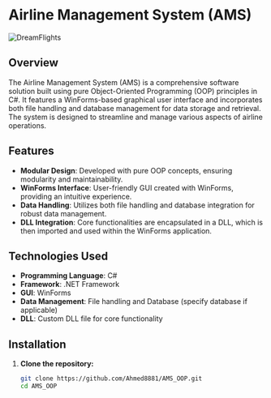 # Airline Management System (AMS)
![DreamFlights](https://github.com/user-attachments/assets/a9ad8705-c434-47d2-946b-ba0351a9514a)

## Overview

The Airline Management System (AMS) is a comprehensive software solution built using pure Object-Oriented Programming (OOP) principles in C#. It features a WinForms-based graphical user interface and incorporates both file handling and database management for data storage and retrieval. The system is designed to streamline and manage various aspects of airline operations.

## Features

- **Modular Design**: Developed with pure OOP concepts, ensuring modularity and maintainability.
- **WinForms Interface**: User-friendly GUI created with WinForms, providing an intuitive experience.
- **Data Handling**: Utilizes both file handling and database integration for robust data management.
- **DLL Integration**: Core functionalities are encapsulated in a DLL, which is then imported and used within the WinForms application.

## Technologies Used

- **Programming Language**: C#
- **Framework**: .NET Framework
- **GUI**: WinForms
- **Data Management**: File handling and Database (specify database if applicable)
- **DLL**: Custom DLL file for core functionality

## Installation

1. **Clone the repository:**

   ```bash
   git clone https://github.com/Ahmed8881/AMS_OOP.git
   cd AMS_OOP
